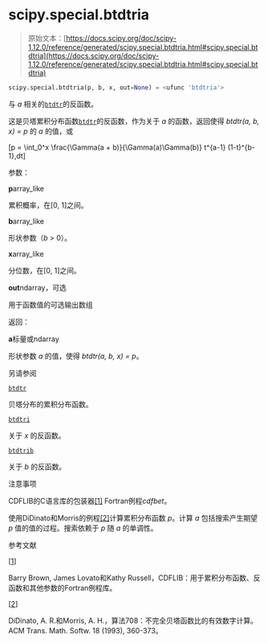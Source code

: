 # scipy.special.btdtria

> 原始文本：[https://docs.scipy.org/doc/scipy-1.12.0/reference/generated/scipy.special.btdtria.html#scipy.special.btdtria](https://docs.scipy.org/doc/scipy-1.12.0/reference/generated/scipy.special.btdtria.html#scipy.special.btdtria)

```py
scipy.special.btdtria(p, b, x, out=None) = <ufunc 'btdtria'>
```

与 *a* 相关的[`btdtr`](https://docs.scipy.org/doc/scipy-1.12.0/reference/generated/scipy.special.btdtr.html#scipy.special.btdtr "scipy.special.btdtr")的反函数。

这是贝塔累积分布函数[`btdtr`](https://docs.scipy.org/doc/scipy-1.12.0/reference/generated/scipy.special.btdtr.html#scipy.special.btdtr "scipy.special.btdtr")的反函数，作为关于 *a* 的函数，返回使得 *btdtr(a, b, x) = p* 的 *a* 的值，或

\[p = \int_0^x \frac{\Gamma(a + b)}{\Gamma(a)\Gamma(b)} t^{a-1} (1-t)^{b-1}\,dt\]

参数：

**p**array_like

累积概率，在[0, 1]之间。

**b**array_like

形状参数（*b* > 0）。

**x**array_like

分位数，在[0, 1]之间。

**out**ndarray，可选

用于函数值的可选输出数组

返回：

**a**标量或ndarray

形状参数 *a* 的值，使得 *btdtr(a, b, x) = p*。

另请参阅

[`btdtr`](https://docs.scipy.org/doc/scipy-1.12.0/reference/generated/scipy.special.btdtr.html#scipy.special.btdtr "scipy.special.btdtr")

贝塔分布的累积分布函数。

[`btdtri`](https://docs.scipy.org/doc/scipy-1.12.0/reference/generated/scipy.special.btdtri.html#scipy.special.btdtri "scipy.special.btdtri")

关于 *x* 的反函数。

[`btdtrib`](https://docs.scipy.org/doc/scipy-1.12.0/reference/generated/scipy.special.btdtrib.html#scipy.special.btdtrib "scipy.special.btdtrib")

关于 *b* 的反函数。

注意事项

CDFLIB的C语言库的包装器[[1]](#rfebdb1b8666c-1) Fortran例程*cdfbet*。

使用DiDinato和Morris的例程[[2]](#rfebdb1b8666c-2)计算累积分布函数 *p*。计算 *a* 包括搜索产生期望 *p* 值的值的过程。搜索依赖于 *p* 随 *a* 的单调性。

参考文献

[[1](#id1)]

Barry Brown, James Lovato和Kathy Russell，CDFLIB：用于累积分布函数、反函数和其他参数的Fortran例程库。

[[2](#id2)]

DiDinato, A. R.和Morris, A. H.，算法708：不完全贝塔函数比的有效数字计算。ACM Trans. Math. Softw. 18 (1993), 360-373。
